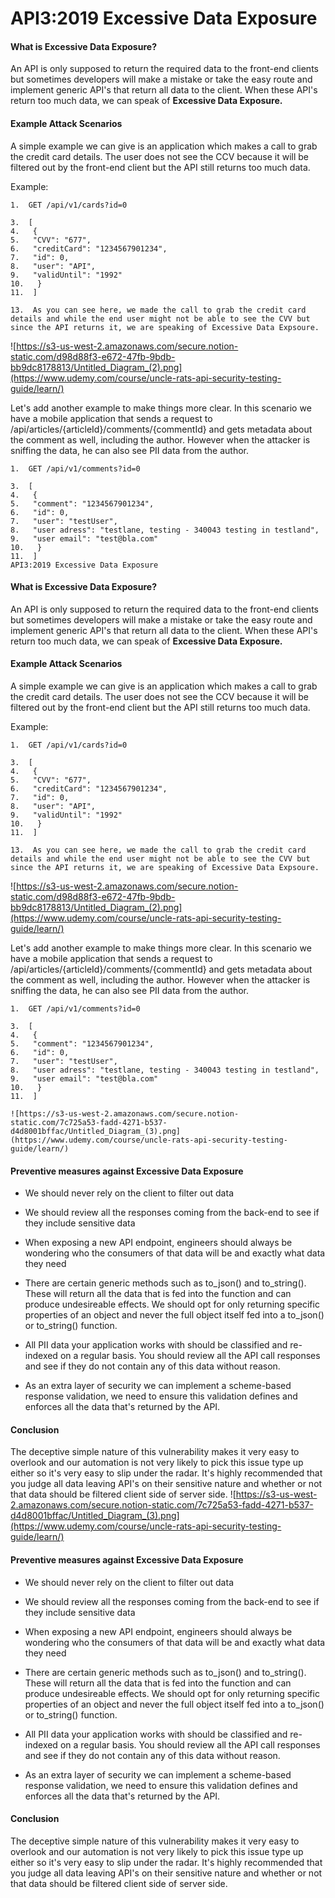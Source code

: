 # API3:2019 Excessive Data Exposure

#### **What is Excessive Data Exposure?**

An API is only supposed to return the required data to the front-end clients but sometimes developers will make a mistake or take the easy route and implement generic API's that return all data to the client. When these API's return too much data, we can speak of **Excessive Data Exposure.**

#### **Example Attack Scenarios**

A simple example we can give is an application which makes a call to grab the credit card details. The user does not see the CCV because it will be filtered out by the front-end client but the API still returns too much data.

Example:
```
1.  GET /api/v1/cards?id=0

3.  [
4.   {
5.   "CVV": "677", 
6.   "creditCard": "1234567901234", 
7.   "id": 0, 
8.   "user": "API", 
9.   "validUntil": "1992"
10.   }
11.  ]

13.  As you can see here, we made the call to grab the credit card details and while the end user might not be able to see the CVV but since the API returns it, we are speaking of Excessive Data Expsoure.
```
![https://s3-us-west-2.amazonaws.com/secure.notion-static.com/d98d88f3-e672-47fb-9bdb-bb9dc8178813/Untitled_Diagram_(2).png](https://www.udemy.com/course/uncle-rats-api-security-testing-guide/learn/)

Let's add another example to make things more clear. In this scenario we have a mobile application that sends a request to /api/articles/{articleId}/comments/{commentId} and gets metadata about the comment as well, including the author. However when the attacker is sniffing the data, he can also see PII data from the author.
```
1.  GET /api/v1/comments?id=0

3.  [
4.   {
5.   "comment": "1234567901234", 
6.   "id": 0, 
7.   "user": "testUser", 
8.   "user adress": "testlane, testing - 340043 testing in testland", 
9.   "user email": "test@bla.com"
10.   }
11.  ]
API3:2019 Excessive Data Exposure
```

#### **What is Excessive Data Exposure?**

An API is only supposed to return the required data to the front-end clients but sometimes developers will make a mistake or take the easy route and implement generic API's that return all data to the client. When these API's return too much data, we can speak of **Excessive Data Exposure.**

#### **Example Attack Scenarios**

A simple example we can give is an application which makes a call to grab the credit card details. The user does not see the CCV because it will be filtered out by the front-end client but the API still returns too much data.

Example:
```
1.  GET /api/v1/cards?id=0

3.  [
4.   {
5.   "CVV": "677", 
6.   "creditCard": "1234567901234", 
7.   "id": 0, 
8.   "user": "API", 
9.   "validUntil": "1992"
10.   }
11.  ]

13.  As you can see here, we made the call to grab the credit card details and while the end user might not be able to see the CVV but since the API returns it, we are speaking of Excessive Data Expsoure.
```

![https://s3-us-west-2.amazonaws.com/secure.notion-static.com/d98d88f3-e672-47fb-9bdb-bb9dc8178813/Untitled_Diagram_(2).png](https://www.udemy.com/course/uncle-rats-api-security-testing-guide/learn/)

Let's add another example to make things more clear. In this scenario we have a mobile application that sends a request to /api/articles/{articleId}/comments/{commentId} and gets metadata about the comment as well, including the author. However when the attacker is sniffing the data, he can also see PII data from the author.

```
1.  GET /api/v1/comments?id=0

3.  [
4.   {
5.   "comment": "1234567901234", 
6.   "id": 0, 
7.   "user": "testUser", 
8.   "user adress": "testlane, testing - 340043 testing in testland", 
9.   "user email": "test@bla.com"
10.   }
11.  ]

![https://s3-us-west-2.amazonaws.com/secure.notion-static.com/7c725a53-fadd-4271-b537-d4d8001bffac/Untitled_Diagram_(3).png](https://www.udemy.com/course/uncle-rats-api-security-testing-guide/learn/)
```

#### **Preventive measures against Excessive Data Exposure**

-   We should never rely on the client to filter out data
    
-   We should review all the responses coming from the back-end to see if they include sensitive data
    
-   When exposing a new API endpoint, engineers should always be wondering who the consumers of that data will be and exactly what data they need
    
-   There are certain generic methods such as to_json() and to_string(). These will return all the data that is fed into the function and can produce undesireable effects. We should opt for only returning specific properties of an object and never the full object itself fed into a to_json() or to_string() function.
    
-   All PII data your application works with should be classified and re-indexed on a regular basis. You should review all the API call responses and see if they do not contain any of this data without reason.
    
-   As an extra layer of security we can implement a scheme-based response validation, we need to ensure this validation defines and enforces all the data that's returned by the API.
    
      
    

#### Conclusion

The deceptive simple nature of this vulnerability makes it very easy to overlook and our automation is not very likely to pick this issue type up either so it's very easy to slip under the radar. It's highly recommended that you judge all data leaving API's on their sensitive nature and whether or not that data should be filtered client side of server side.
![https://s3-us-west-2.amazonaws.com/secure.notion-static.com/7c725a53-fadd-4271-b537-d4d8001bffac/Untitled_Diagram_(3).png](https://www.udemy.com/course/uncle-rats-api-security-testing-guide/learn/)

#### **Preventive measures against Excessive Data Exposure**

-   We should never rely on the client to filter out data
    
-   We should review all the responses coming from the back-end to see if they include sensitive data
    
-   When exposing a new API endpoint, engineers should always be wondering who the consumers of that data will be and exactly what data they need
    
-   There are certain generic methods such as to_json() and to_string(). These will return all the data that is fed into the function and can produce undesireable effects. We should opt for only returning specific properties of an object and never the full object itself fed into a to_json() or to_string() function.
    
-   All PII data your application works with should be classified and re-indexed on a regular basis. You should review all the API call responses and see if they do not contain any of this data without reason.
    
-   As an extra layer of security we can implement a scheme-based response validation, we need to ensure this validation defines and enforces all the data that's returned by the API.
    
      
    

#### Conclusion

The deceptive simple nature of this vulnerability makes it very easy to overlook and our automation is not very likely to pick this issue type up either so it's very easy to slip under the radar. It's highly recommended that you judge all data leaving API's on their sensitive nature and whether or not that data should be filtered client side of server side.